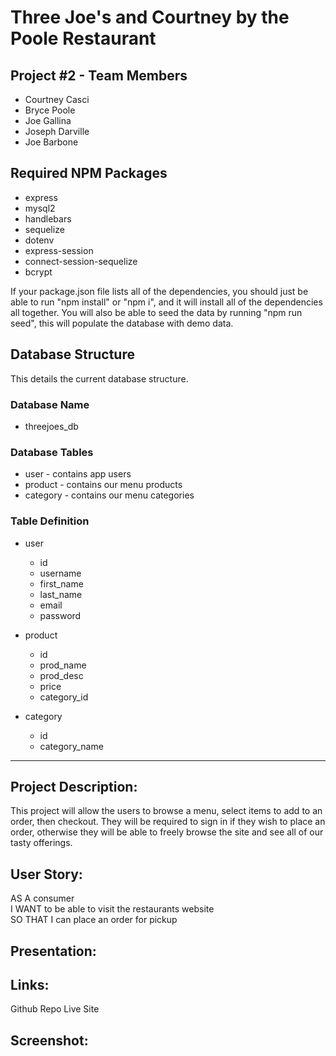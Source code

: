 # Three Joe's and Courtney by the Poole Restaurant
## Project #2 - Team Members
- Courtney Casci
- Bryce Poole
- Joe Gallina
- Joseph Darville
- Joe Barbone

## Required NPM Packages
- express
- mysql2
- handlebars
- sequelize
- dotenv
- express-session
- connect-session-sequelize
- bcrypt

If your package.json file lists all of the dependencies, you should just be able to run "npm install" or "npm i", and it will install all of the dependencies all together. You will also be able to seed the data by running "npm run seed", this will populate the database with demo data. 

## Database Structure
This details the current database structure.  
### Database Name
* threejoes_db

### Database Tables
* user - contains app users
* product - contains our menu products
* category - contains our menu categories

### Table Definition
* user
    * id
    * username
    * first_name
    * last_name
    * email
    * password

* product
    * id
    * prod_name
    * prod_desc
    * price
    * category_id

* category
    * id
    * category_name

---

## Project Description:

This project will allow the users to browse a menu, select items to add to an order, then checkout. They will be required to sign in if they wish to place an order, otherwise they will be able to freely browse the site and see all of our tasty offerings. 

## User Story:

AS A consumer  
I WANT to be able to visit the restaurants website  
SO THAT I can place an order for pickup

## Presentation:



## Links:

Github Repo
Live Site

## Screenshot:



